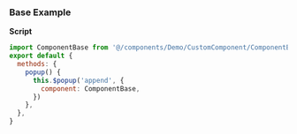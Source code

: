 ### Base Example

**Script**

```javascript
import ComponentBase from '@/components/Demo/CustomComponent/ComponentBase.vue'
export default {
  methods: {
    popup() {
      this.$popup('append', {
        component: ComponentBase,
      })
    },
  },
}
```